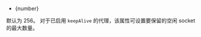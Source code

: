 <!-- YAML
added: v0.11.7
-->

* {number}

默认为 256。
对于已启用 `keepAlive` 的代理，该属性可设置要保留的空闲 socket 的最大数量。

